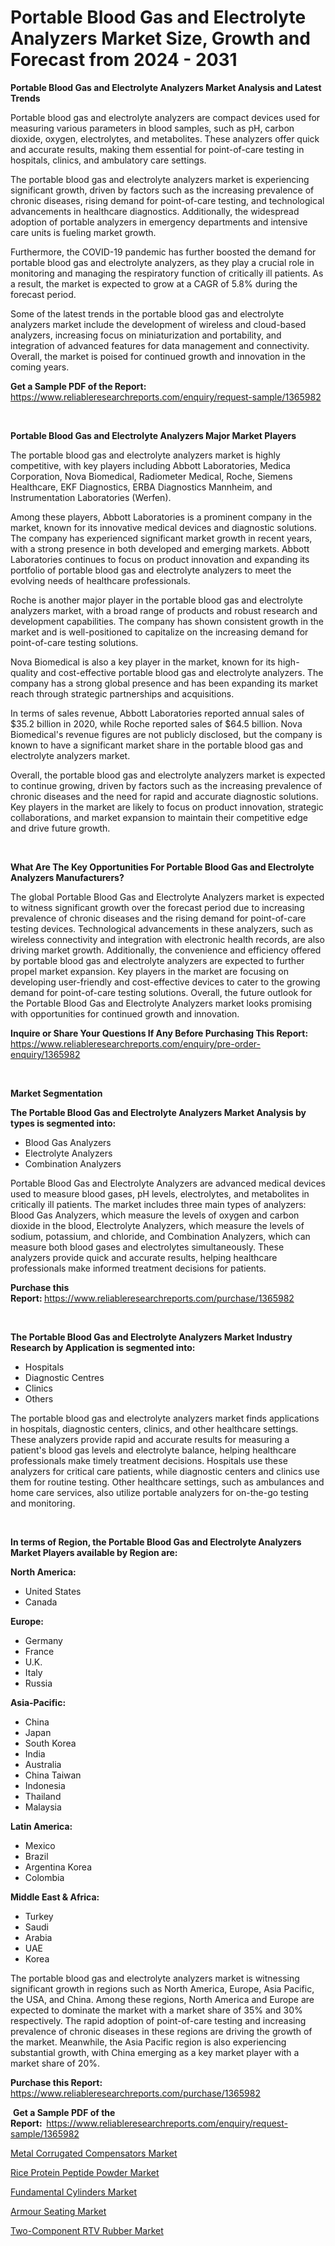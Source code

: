<p><h1>Portable Blood Gas and Electrolyte Analyzers Market Size, Growth and Forecast from 2024 - 2031</h1></p><p><strong>Portable Blood Gas and Electrolyte Analyzers Market Analysis and Latest Trends</strong></p>
<p><p>Portable blood gas and electrolyte analyzers are compact devices used for measuring various parameters in blood samples, such as pH, carbon dioxide, oxygen, electrolytes, and metabolites. These analyzers offer quick and accurate results, making them essential for point-of-care testing in hospitals, clinics, and ambulatory care settings.</p><p>The portable blood gas and electrolyte analyzers market is experiencing significant growth, driven by factors such as the increasing prevalence of chronic diseases, rising demand for point-of-care testing, and technological advancements in healthcare diagnostics. Additionally, the widespread adoption of portable analyzers in emergency departments and intensive care units is fueling market growth.</p><p>Furthermore, the COVID-19 pandemic has further boosted the demand for portable blood gas and electrolyte analyzers, as they play a crucial role in monitoring and managing the respiratory function of critically ill patients. As a result, the market is expected to grow at a CAGR of 5.8% during the forecast period.</p><p>Some of the latest trends in the portable blood gas and electrolyte analyzers market include the development of wireless and cloud-based analyzers, increasing focus on miniaturization and portability, and integration of advanced features for data management and connectivity. Overall, the market is poised for continued growth and innovation in the coming years.</p></p>
<p><strong>Get a Sample PDF of the Report:&nbsp;</strong> <a href="https://www.reliableresearchreports.com/enquiry/request-sample/1365982">https://www.reliableresearchreports.com/enquiry/request-sample/1365982</a></p>
<p>&nbsp;</p>
<p><strong>Portable Blood Gas and Electrolyte Analyzers Major Market Players</strong></p>
<p><p>The portable blood gas and electrolyte analyzers market is highly competitive, with key players including Abbott Laboratories, Medica Corporation, Nova Biomedical, Radiometer Medical, Roche, Siemens Healthcare, EKF Diagnostics, ERBA Diagnostics Mannheim, and Instrumentation Laboratories (Werfen).</p><p>Among these players, Abbott Laboratories is a prominent company in the market, known for its innovative medical devices and diagnostic solutions. The company has experienced significant market growth in recent years, with a strong presence in both developed and emerging markets. Abbott Laboratories continues to focus on product innovation and expanding its portfolio of portable blood gas and electrolyte analyzers to meet the evolving needs of healthcare professionals.</p><p>Roche is another major player in the portable blood gas and electrolyte analyzers market, with a broad range of products and robust research and development capabilities. The company has shown consistent growth in the market and is well-positioned to capitalize on the increasing demand for point-of-care testing solutions.</p><p>Nova Biomedical is also a key player in the market, known for its high-quality and cost-effective portable blood gas and electrolyte analyzers. The company has a strong global presence and has been expanding its market reach through strategic partnerships and acquisitions.</p><p>In terms of sales revenue, Abbott Laboratories reported annual sales of $35.2 billion in 2020, while Roche reported sales of $64.5 billion. Nova Biomedical's revenue figures are not publicly disclosed, but the company is known to have a significant market share in the portable blood gas and electrolyte analyzers market.</p><p>Overall, the portable blood gas and electrolyte analyzers market is expected to continue growing, driven by factors such as the increasing prevalence of chronic diseases and the need for rapid and accurate diagnostic solutions. Key players in the market are likely to focus on product innovation, strategic collaborations, and market expansion to maintain their competitive edge and drive future growth.</p></p>
<p>&nbsp;</p>
<p><strong>What Are The Key Opportunities For Portable Blood Gas and Electrolyte Analyzers Manufacturers?</strong></p>
<p><p>The global Portable Blood Gas and Electrolyte Analyzers market is expected to witness significant growth over the forecast period due to increasing prevalence of chronic diseases and the rising demand for point-of-care testing devices. Technological advancements in these analyzers, such as wireless connectivity and integration with electronic health records, are also driving market growth. Additionally, the convenience and efficiency offered by portable blood gas and electrolyte analyzers are expected to further propel market expansion. Key players in the market are focusing on developing user-friendly and cost-effective devices to cater to the growing demand for point-of-care testing solutions. Overall, the future outlook for the Portable Blood Gas and Electrolyte Analyzers market looks promising with opportunities for continued growth and innovation.</p></p>
<p><strong>Inquire or Share Your Questions If Any Before Purchasing This Report:</strong> <a href="https://www.reliableresearchreports.com/enquiry/pre-order-enquiry/1365982">https://www.reliableresearchreports.com/enquiry/pre-order-enquiry/1365982</a></p>
<p>&nbsp;</p>
<p><strong>Market Segmentation</strong></p>
<p><strong>The Portable Blood Gas and Electrolyte Analyzers Market Analysis by types is segmented into:</strong></p>
<p><ul><li>Blood Gas Analyzers</li><li>Electrolyte Analyzers</li><li>Combination Analyzers</li></ul></p>
<p><p>Portable Blood Gas and Electrolyte Analyzers are advanced medical devices used to measure blood gases, pH levels, electrolytes, and metabolites in critically ill patients. The market includes three main types of analyzers: Blood Gas Analyzers, which measure the levels of oxygen and carbon dioxide in the blood, Electrolyte Analyzers, which measure the levels of sodium, potassium, and chloride, and Combination Analyzers, which can measure both blood gases and electrolytes simultaneously. These analyzers provide quick and accurate results, helping healthcare professionals make informed treatment decisions for patients.</p></p>
<p><strong>Purchase this Report:&nbsp;</strong><a href="https://www.reliableresearchreports.com/purchase/1365982">https://www.reliableresearchreports.com/purchase/1365982</a></p>
<p>&nbsp;</p>
<p><strong>The Portable Blood Gas and Electrolyte Analyzers Market Industry Research by Application is segmented into:</strong></p>
<p><ul><li>Hospitals</li><li>Diagnostic Centres</li><li>Clinics</li><li>Others</li></ul></p>
<p><p>The portable blood gas and electrolyte analyzers market finds applications in hospitals, diagnostic centers, clinics, and other healthcare settings. These analyzers provide rapid and accurate results for measuring a patient's blood gas levels and electrolyte balance, helping healthcare professionals make timely treatment decisions. Hospitals use these analyzers for critical care patients, while diagnostic centers and clinics use them for routine testing. Other healthcare settings, such as ambulances and home care services, also utilize portable analyzers for on-the-go testing and monitoring.</p></p>
<p>&nbsp;</p>
<p><strong>In terms of Region, the Portable Blood Gas and Electrolyte Analyzers Market Players available by Region are:</strong></p>
<p>
    <p> <strong> North America: </strong>
        <ul>
            <li>United States</li>
            <li>Canada</li>
        </ul>
        </p> 
    <p> <strong> Europe: </strong>
        <ul>
            <li>Germany</li>
            <li>France</li>
            <li>U.K.</li>
            <li>Italy</li>
            <li>Russia</li>
        </ul>
        </p> 
    <p> <strong> Asia-Pacific: </strong>
        <ul>
            <li>China</li>
            <li>Japan</li>
            <li>South Korea</li>
            <li>India</li>
            <li>Australia</li>
            <li>China Taiwan</li>
            <li>Indonesia</li>
            <li>Thailand</li>
            <li>Malaysia</li>
        </ul>
        </p> 
    <p> <strong> Latin America: </strong>
        <ul>
            <li>Mexico</li>
            <li>Brazil</li>
            <li>Argentina Korea</li>
            <li>Colombia</li>
        </ul>
        </p> 
    <p> <strong> Middle East & Africa: </strong>
        <ul>
            <li>Turkey</li>
            <li>Saudi</li>
            <li>Arabia</li>
            <li>UAE</li>
            <li>Korea</li>
        </ul>
    </p>
    </p>
<p><p>The portable blood gas and electrolyte analyzers market is witnessing significant growth in regions such as North America, Europe, Asia Pacific, the USA, and China. Among these regions, North America and Europe are expected to dominate the market with a market share of 35% and 30% respectively. The rapid adoption of point-of-care testing and increasing prevalence of chronic diseases in these regions are driving the growth of the market. Meanwhile, the Asia Pacific region is also experiencing substantial growth, with China emerging as a key market player with a market share of 20%.</p></p>
<p><strong>Purchase this Report: </strong><a href="https://www.reliableresearchreports.com/purchase/1365982">https://www.reliableresearchreports.com/purchase/1365982</a></p>
<p>&nbsp;<strong>Get a Sample PDF of the Report:&nbsp;&nbsp;</strong><a href="https://www.reliableresearchreports.com/enquiry/request-sample/1365982">https://www.reliableresearchreports.com/enquiry/request-sample/1365982</a></p>
<p><strong></strong></p>
<p><p><a href="https://medium.com/@juliemoreno2007/metal-corrugated-compensators-market-analysis-its-cagr-market-segmentation-and-global-industry-c63c4af32404">Metal Corrugated Compensators Market</a></p><p><a href="https://issuu.com/reportprime-2/docs/rice-protein-peptide-powder-market-size-2030.pptx">Rice Protein Peptide Powder Market</a></p><p><a href="https://medium.com/@sainreportprime/fundamental-cylinders-market-research-report-its-history-and-forecast-2024-to-2031-56a8069be825">Fundamental Cylinders Market</a></p><p><a href="https://medium.com/@sainreportprime/armour-seating-market-size-market-outlook-and-market-forecast-2024-to-2031-815f6d5e57a6">Armour Seating Market</a></p><p><a href="https://issuu.com/reportprime-2/docs/two-component-rtv-rubber-market-size-2030.pptx">Two-Component RTV Rubber Market</a></p></p>